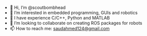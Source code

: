- 👋 Hi, I’m @scoutbombhead
- 👀 I’m interested in embedded programming, GUIs and robotics 
- 🌱 I have experience C/C++, Python and MATLAB
- 💞️ I’m looking to collaborate on creating ROS packages for robots
- 📫 How to reach me: saudahmed124@gmail.com

<!---
scoutbombhead/scoutbombhead is a ✨ special ✨ repository because its `README.md` (this file) appears on your GitHub profile.
You can click the Preview link to take a look at your changes.
--->

